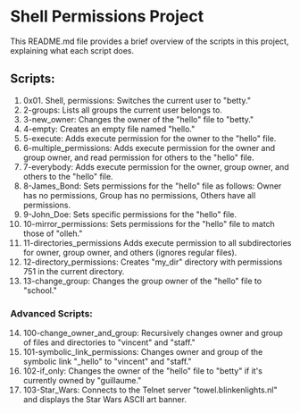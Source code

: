 # Shell Permissions Project 

This README.md file provides a brief overview of the scripts in this project, explaining what each script does.

## Scripts:

1. 0x01. Shell, permissions: Switches the current user to "betty."
2. 2-groups: Lists all groups the current user belongs to.
3. 3-new_owner: Changes the owner of the "hello" file to "betty."
4. 4-empty: Creates an empty file named "hello."
5. 5-execute: Adds execute permission for the owner to the "hello" file.
6. 6-multiple_permissions: Adds execute permission for the owner and group owner, and read permission for others to the "hello" file.
7. 7-everybody: Adds execute permission for the owner, group owner, and others to the "hello" file.
8. 8-James_Bond: Sets permissions for the "hello" file as follows: Owner has no permissions, Group has no permissions, Others have all permissions.
9. 9-John_Doe: Sets specific permissions for the "hello" file.
10. 10-mirror_permissions: Sets permissions for the "hello" file to match those of "olleh."
11. 11-directories_permissions Adds execute permission to all subdirectories for owner, group owner, and others (ignores regular files).
12. 12-directory_permissions: Creates "my_dir" directory with permissions 751 in the current directory.
13. 13-change_group: Changes the group owner of the "hello" file to "school."

### Advanced Scripts:
14. 100-change_owner_and_group: Recursively changes owner and group of files and directories to "vincent" and "staff."
15. 101-symbolic_link_permissions: Changes owner and group of the symbolic link "_hello" to "vincent" and "staff."
16. 102-if_only: Changes the owner of the "hello" file to "betty" if it's currently owned by "guillaume."
17. 103-Star_Wars: Connects to the Telnet server "towel.blinkenlights.nl" and displays the Star Wars ASCII art banner.